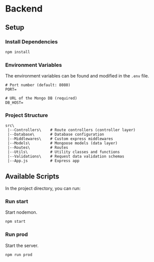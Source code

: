 # Backend

## Setup

### Install Dependencies

```bash
npm install
```

### Environment Variables

The environment variables can be found and modified in the `.env` file.

```env
# Port number (default: 8080)
PORT=

# URL of the Mongo DB (required)
DB_HOST=
```

### Project Structure

```
src\
 |--Controllers\    # Route controllers (controller layer)
 |--Database\       # Database configuration
 |--Middlewares\    # Custom express middlewares
 |--Models\         # Mongoose models (data layer)
 |--Routes\         # Routes
 |--Utils\          # Utility classes and functions
 |--Validations\    # Request data validation schemas
 |--App.js          # Express app
```

## Available Scripts

In the project directory, you can run:

### Run start

Start nodemon.

```bash
npm start
```

### Run prod

Start the server.

```bash
npm run prod
```
